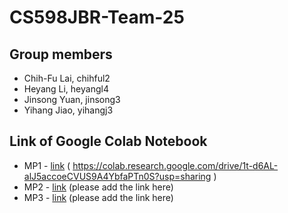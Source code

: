 # CS598JBR-Team-25

## Group members
- Chih-Fu Lai, chihful2
- Heyang Li, heyangl4
- Jinsong Yuan, jinsong3
- Yihang Jiao, yihangj3

## Link of Google Colab Notebook
- MP1 - [link](URL) ( https://colab.research.google.com/drive/1t-d6AL-alJ5accoeCVUS9A4YbfaPTn0S?usp=sharing )
- MP2 - [link](URL) (please add the link here)
- MP3 - [link](URL) (please add the link here)
